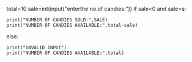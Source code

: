 
total=10
sale=int(input("enterthe no.of candies:"))
if sale<0 and sale>s:
    
    print("NUMBER OF CANDIES SOLD:",SALE)
    print("NUMBER OF CANDIES AVAILABLE:",total-sale)
    
else:
    
    print("INVALID INPUT")
    print("NUMBER OF CANDIES AVAILABLE:",total)
